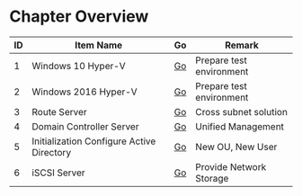 # Chapter Overview
| ID | Item Name | Go | Remark |
| --- | --- | --- | --- |
| 1 | Windows 10 Hyper-V | [Go]() | Prepare test environment |
| 2 | Windows 2016 Hyper-V | [Go]() | Prepare test environment |
| 3 | Route Server | [Go]() | Cross subnet solution |
| 4 | Domain Controller Server | [Go](./04-create-domian-controller.md) | Unified Management |
| 5 | Initialization Configure Active Directory | [Go]() | New OU, New User |
| 6 | iSCSI Server | [Go]() | Provide Network Storage |

# 